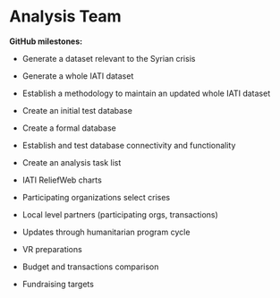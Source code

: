 # Analysis Team

**GitHub milestones:**

- Generate a dataset relevant to the Syrian crisis

- Generate a whole IATI dataset

- Establish a methodology to maintain an updated whole IATI dataset

- Create an initial test database

- Create a formal database

- Establish and test database connectivity and functionality

- Create an analysis task list

- IATI ReliefWeb charts

- Participating organizations select crises

- Local level partners (participating orgs, transactions)

- Updates through humanitarian program cycle

- VR preparations

- Budget and transactions comparison

- Fundraising targets
